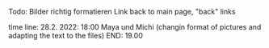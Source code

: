 Todo: Bilder richtig formatieren
Link back to main page, "back" links


time line: 
28.2. 2022: 18:00 Maya und Michi (changin format of pictures and adapting the text to the files) END: 19.00

